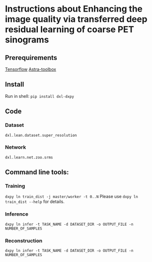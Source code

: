 # Instructions about Enhancing the image quality via transferred deep residual learning of coarse PET sinograms
## Prerequirements
[Tensorflow](https://www.tensorflow.org/)
[Astra-toolbox](http://www.astra-toolbox.com/)

## Install

Run in shell:
`pip install dxl-dxpy`

## Code

### Dataset
`dxl.lean.dataset.super_resolution`

### Network
`dxl.learn.net.zoo.srms`

## Command line tools:

### Training

`dxpy ln train_dist -j master/worker -t 0..N`
Please use `dxpy ln train_dist --help` for details.

### Inference
`dxpy ln infer -t TASK_NAME -d DATASET_DIR -o OUTPUT_FILE -n NUMBER_OF_SAMPLES` 

### Reconstruction
`dxpy ln infer -t TASK_NAME -d DATASET_DIR -o OUTPUT_FILE -n NUMBER_OF_SAMPLES`

